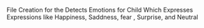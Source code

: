 File Creation for the Detects Emotions for Child Which Expresses Expressions like Happiness, Saddness, fear , Surprise, and Neutral
